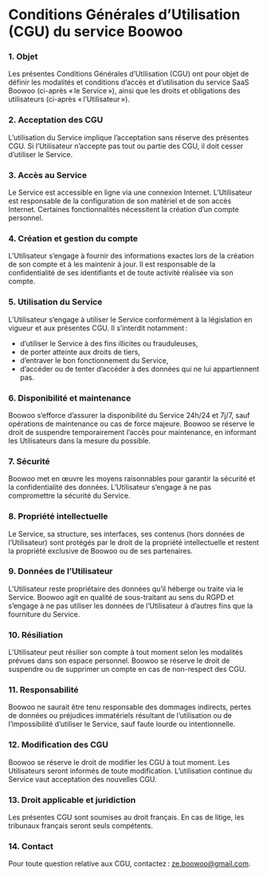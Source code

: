 # Conditions Générales d’Utilisation (CGU) du service Boowoo

### 1. Objet

Les présentes Conditions Générales d’Utilisation (CGU) ont pour objet de définir les modalités et conditions d’accès et d’utilisation du service SaaS Boowoo (ci-après « le Service »), ainsi que les droits et obligations des utilisateurs (ci-après « l’Utilisateur »).

### 2. Acceptation des CGU

L’utilisation du Service implique l’acceptation sans réserve des présentes CGU. Si l’Utilisateur n’accepte pas tout ou partie des CGU, il doit cesser d’utiliser le Service.

### 3. Accès au Service

Le Service est accessible en ligne via une connexion Internet. L’Utilisateur est responsable de la configuration de son matériel et de son accès Internet. Certaines fonctionnalités nécessitent la création d’un compte personnel.

### 4. Création et gestion du compte

L’Utilisateur s’engage à fournir des informations exactes lors de la création de son compte et à les maintenir à jour. Il est responsable de la confidentialité de ses identifiants et de toute activité réalisée via son compte.

### 5. Utilisation du Service

L’Utilisateur s’engage à utiliser le Service conformément à la législation en vigueur et aux présentes CGU. Il s’interdit notamment :
- d’utiliser le Service à des fins illicites ou frauduleuses,
- de porter atteinte aux droits de tiers,
- d’entraver le bon fonctionnement du Service,
- d’accéder ou de tenter d’accéder à des données qui ne lui appartiennent pas.

### 6. Disponibilité et maintenance

Boowoo s’efforce d’assurer la disponibilité du Service 24h/24 et 7j/7, sauf opérations de maintenance ou cas de force majeure. Boowoo se réserve le droit de suspendre temporairement l’accès pour maintenance, en informant les Utilisateurs dans la mesure du possible.

### 7. Sécurité

Boowoo met en œuvre les moyens raisonnables pour garantir la sécurité et la confidentialité des données. L’Utilisateur s’engage à ne pas compromettre la sécurité du Service.

### 8. Propriété intellectuelle

Le Service, sa structure, ses interfaces, ses contenus (hors données de l’Utilisateur) sont protégés par le droit de la propriété intellectuelle et restent la propriété exclusive de Boowoo ou de ses partenaires.

### 9. Données de l’Utilisateur

L’Utilisateur reste propriétaire des données qu’il héberge ou traite via le Service. Boowoo agit en qualité de sous-traitant au sens du RGPD et s’engage à ne pas utiliser les données de l’Utilisateur à d’autres fins que la fourniture du Service.

### 10. Résiliation

L’Utilisateur peut résilier son compte à tout moment selon les modalités prévues dans son espace personnel. Boowoo se réserve le droit de suspendre ou de supprimer un compte en cas de non-respect des CGU.

### 11. Responsabilité

Boowoo ne saurait être tenu responsable des dommages indirects, pertes de données ou préjudices immatériels résultant de l’utilisation ou de l’impossibilité d’utiliser le Service, sauf faute lourde ou intentionnelle.

### 12. Modification des CGU

Boowoo se réserve le droit de modifier les CGU à tout moment. Les Utilisateurs seront informés de toute modification. L’utilisation continue du Service vaut acceptation des nouvelles CGU.

### 13. Droit applicable et juridiction

Les présentes CGU sont soumises au droit français. En cas de litige, les tribunaux français seront seuls compétents.

### 14. Contact

Pour toute question relative aux CGU, contactez : ze.boowoo@gmail.com.